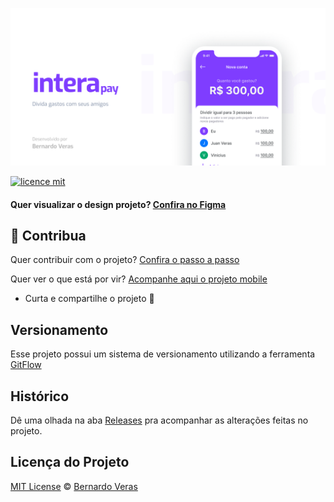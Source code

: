 ![](.github/assets/cover.png)

[![licence mit](https://img.shields.io/badge/licence-MIT-blue.svg)](https://github.com/bernardoveras/interapay/blob/master/LICENSE)

#### Quer visualizar o design projeto? [Confira no Figma](https://www.figma.com/file/qXEWQvI4CEx1MXUkyu6aDB/Intera-Mobile)

## :sparkling_heart: Contribua

Quer contribuir com o projeto? [Confira o passo a passo](./CONTRIBUTING.md)

Quer ver o que está por vir? [Acompanhe aqui o projeto mobile](https://github.com/bernardoveras/interapay-mobile/projects)

- Curta e compartilhe o projeto :rocket:

## Versionamento

Esse projeto possui um sistema de versionamento utilizando a ferramenta [GitFlow](https://medium.com/trainingcenter/utilizando-o-fluxo-git-flow-e63d5e0d5e04)

## Histórico
Dê uma olhada na aba [Releases](https://github.com/bernardoveras/interapay/releases) pra acompanhar as alterações feitas no projeto.

## Licença do Projeto
[MIT License](./LICENSE) © [Bernardo Veras](https://github.com/bernardoveras)

